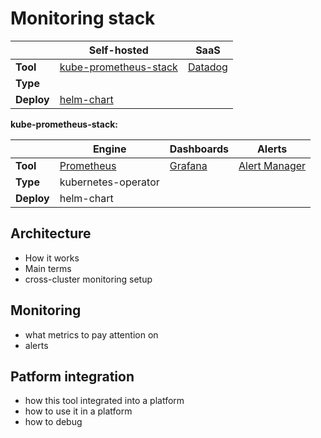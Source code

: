 # Monitoring stack

||Self-hosted|SaaS|
|-|-|-|
|**Tool**|[kube-prometheus-stack](#)|[Datadog](#)|
|**Type**|||
|**Deploy**|[helm-chart](https://github.com/prometheus-community/helm-charts/tree/main/charts/kube-prometheus-stack)||

**kube-prometheus-stack:**

||Engine|Dashboards|Alerts|
|-|-|-|-|
|**Tool**|[Prometheus](prometheus.md)|[Grafana](grafana.md)|[Alert Manager](alert-manager.md)|
|**Type**|kubernetes-operator|||
|**Deploy**|helm-chart|||

## Architecture

- How it works
- Main terms
- cross-cluster monitoring setup

## Monitoring

- what metrics to pay attention on
- alerts

## Patform integration

- how this tool integrated into a platform
- how to use it in a platform
- how to debug
